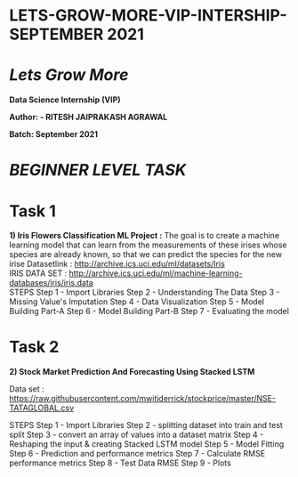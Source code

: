 # LETS-GROW-MORE-VIP-INTERSHIP-SEPTEMBER 2021


 
# *Lets Grow More*
**Data Science Internship (VIP)**

**Author: - RITESH JAIPRAKASH AGRAWAL**

**Batch: September 2021**

 # *BEGINNER LEVEL TASK*
 
 #  Task 1


**1) Iris Flowers Classification ML Project :**
The goal is to create a machine learning model that can learn from the measurements of these irises whose species
are already known, so that we can predict the species for the new irise 
        Datasetlink          : http://archive.ics.uci.edu/ml/datasets/Iris  
        IRIS DATA SET          : http://archive.ics.uci.edu/ml/machine-learning-databases/iris/iris.data      
STEPS
Step 1 - Import Libraries
Step 2 - Understanding The Data
Step 3 - Missing Value's Imputation
Step 4 - Data Visualization
Step 5 - Model Building Part-A
Step 6 - Model Building Part-B
Step 7 - Evaluating the model

 
#  Task 2


**2) Stock Market Prediction And Forecasting Using Stacked LSTM**
  
  Data set :  https://raw.githubusercontent.com/mwitiderrick/stockprice/master/NSE-TATAGLOBAL.csv


STEPS
Step 1 - Import Libraries
Step 2 - splitting dataset into train and test split
Step 3 - convert an array of values into a dataset matrix
Step 4 - Reshaping the input & creating Stacked LSTM model
Step 5 - Model Fitting
Step 6 - Prediction and performance metrics
Step 7 - Calculate RMSE performance metrics
Step 8 - Test Data RMSE
Step 9 - Plots





